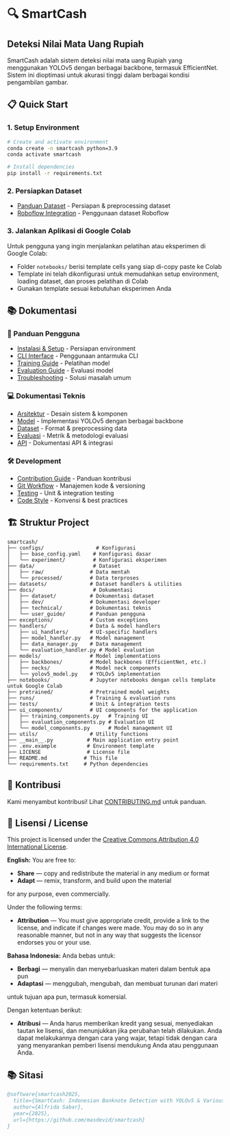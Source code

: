 # 🔍 SmartCash
## Deteksi Nilai Mata Uang Rupiah

SmartCash adalah sistem deteksi nilai mata uang Rupiah yang menggunakan YOLOv5 dengan berbagai backbone, termasuk EfficientNet. Sistem ini dioptimasi untuk akurasi tinggi dalam berbagai kondisi pengambilan gambar.

## 📋 Quick Start

### 1. Setup Environment
```bash
# Create and activate environment
conda create -n smartcash python=3.9
conda activate smartcash

# Install dependencies
pip install -r requirements.txt
```

### 2. Persiapkan Dataset
- [Panduan Dataset](docs/dataset/README.md) - Persiapan & preprocessing dataset
- [Roboflow Integration](docs/dataset/ROBOFLOW.md) - Penggunaan dataset Roboflow

### 3. Jalankan Aplikasi di Google Colab
Untuk pengguna yang ingin menjalankan pelatihan atau eksperimen di Google Colab:

- Folder `notebooks/` berisi template cells yang siap di-copy paste ke Colab
- Template ini telah dikonfigurasi untuk memudahkan setup environment, loading dataset, dan proses pelatihan di Colab
- Gunakan template sesuai kebutuhan eksperimen Anda

## 📚 Dokumentasi

### 🎯 Panduan Pengguna
- [Instalasi & Setup](docs/user_guide/INSTALASI.md) - Persiapan environment
- [CLI Interface](docs/user_guide/CLI.md) - Penggunaan antarmuka CLI
- [Training Guide](docs/user_guide/TRAINING.md) - Pelatihan model
- [Evaluation Guide](docs/user_guide/EVALUATION.md) - Evaluasi model
- [Troubleshooting](docs/user_guide/TROUBLESHOOTING.md) - Solusi masalah umum

### 💻 Dokumentasi Teknis
- [Arsitektur](docs/technical/ARSITEKTUR.md) - Desain sistem & komponen
- [Model](docs/technical/MODEL.md) - Implementasi YOLOv5 dengan berbagai backbone
- [Dataset](docs/technical/DATASET.md) - Format & preprocessing data
- [Evaluasi](docs/technical/EVALUASI.md) - Metrik & metodologi evaluasi
- [API](docs/technical/API.md) - Dokumentasi API & integrasi

### 🛠️ Development
- [Contribution Guide](docs/dev/CONTRIBUTING.md) - Panduan kontribusi
- [Git Workflow](docs/dev/GIT_WORKFLOW.md) - Manajemen kode & versioning
- [Testing](docs/dev/TESTING.md) - Unit & integration testing
- [Code Style](docs/dev/CODE_STYLE.md) - Konvensi & best practices

## 🏗️ Struktur Project

```
smartcash/
├── configs/                 # Konfigurasi
│   ├── base_config.yaml    # Konfigurasi dasar
│   └── experiment/         # Konfigurasi eksperimen
├── data/                   # Dataset
│   ├── raw/               # Data mentah
│   └── processed/         # Data terproses
├── datasets/              # Dataset handlers & utilities
├── docs/                   # Dokumentasi
│   ├── dataset/           # Dokumentasi dataset
│   ├── dev/               # Dokumentasi developer
│   ├── technical/         # Dokumentasi teknis
│   └── user_guide/        # Panduan pengguna
├── exceptions/            # Custom exceptions
├── handlers/              # Data & model handlers
│   ├── ui_handlers/       # UI-specific handlers
│   ├── model_handler.py   # Model management
│   ├── data_manager.py    # Data management
│   └── evaluation_handler.py # Model evaluation
├── models/                # Model implementations
│   ├── backbones/         # Model backbones (EfficientNet, etc.)
│   ├── necks/             # Model neck components
│   └── yolov5_model.py    # YOLOv5 implementation
├── notebooks/             # Jupyter notebooks dengan cells template untuk Google Colab
├── pretrained/            # Pretrained model weights
├── runs/                  # Training & evaluation runs
├── tests/                 # Unit & integration tests
├── ui_components/         # UI components for the application
│   ├── training_components.py   # Training UI
│   ├── evaluation_components.py # Evaluation UI
│   └── model_components.py      # Model management UI
├── utils/                 # Utility functions
├── __main__.py           # Main application entry point
├── .env.example          # Environment template
├── LICENSE               # License file
├── README.md            # This file
└── requirements.txt     # Python dependencies
```

## 🤝 Kontribusi
Kami menyambut kontribusi! Lihat [CONTRIBUTING.md](docs/dev/CONTRIBUTING.md) untuk panduan.

## 📜 Lisensi / License

This project is licensed under the [Creative Commons Attribution 4.0 International License](https://creativecommons.org/licenses/by/4.0/).

**English:**
You are free to:
- **Share** — copy and redistribute the material in any medium or format
- **Adapt** — remix, transform, and build upon the material

for any purpose, even commercially.

Under the following terms:
- **Attribution** — You must give appropriate credit, provide a link to the license, and indicate if changes were made. You may do so in any reasonable manner, but not in any way that suggests the licensor endorses you or your use.

**Bahasa Indonesia:**
Anda bebas untuk:
- **Berbagi** — menyalin dan menyebarluaskan materi dalam bentuk apa pun
- **Adaptasi** — menggubah, mengubah, dan membuat turunan dari materi

untuk tujuan apa pun, termasuk komersial.

Dengan ketentuan berikut:
- **Atribusi** — Anda harus memberikan kredit yang sesuai, menyediakan tautan ke lisensi, dan menunjukkan jika perubahan telah dilakukan. Anda dapat melakukannya dengan cara yang wajar, tetapi tidak dengan cara yang menyarankan pemberi lisensi mendukung Anda atau penggunaan Anda.

## 📚 Sitasi
```bibtex
@software{smartcash2025,
  title={SmartCash: Indonesian Banknote Detection with YOLOv5 & Various Backbones},
  author={Alfrida Sabar},
  year={2025},
  url={https://github.com/masdevid/smartcash}
}